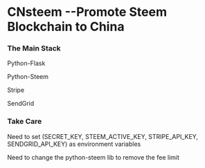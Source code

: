 # CNsteem --Promote Steem Blockchain to China


### The Main Stack

Python-Flask

Python-Steem

Stripe

SendGrid

### Take Care

Need to set (SECRET_KEY, STEEM_ACTIVE_KEY, STRIPE_API_KEY, SENDGRID_API_KEY) as environment variables

Need to change the python-steem lib to remove the fee limit